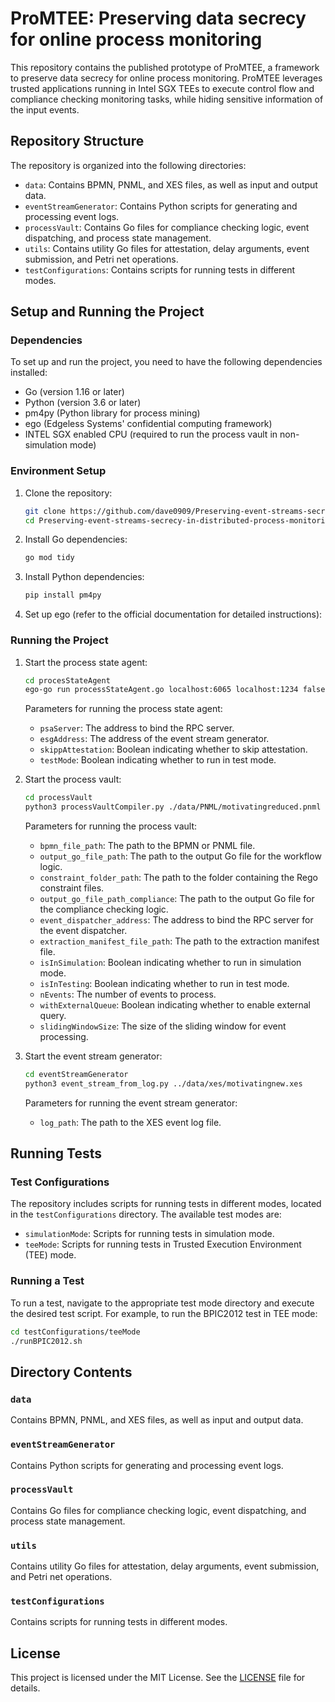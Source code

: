 
# ProMTEE: Preserving data secrecy for online process monitoring

This repository contains the published prototype of ProMTEE, a framework to preserve data secrecy for online process monitoring. ProMTEE leverages trusted applications running in Intel SGX TEEs to execute control flow and compliance checking monitoring tasks, while hiding sensitive information of the input events.

## Repository Structure

The repository is organized into the following directories:

- `data`: Contains BPMN, PNML, and XES files, as well as input and output data.
- `eventStreamGenerator`: Contains Python scripts for generating and processing event logs.
- `processVault`: Contains Go files for compliance checking logic, event dispatching, and process state management.
- `utils`: Contains utility Go files for attestation, delay arguments, event submission, and Petri net operations.
- `testConfigurations`: Contains scripts for running tests in different modes.

## Setup and Running the Project

### Dependencies

To set up and run the project, you need to have the following dependencies installed:

- Go (version 1.16 or later)
- Python (version 3.6 or later)
- pm4py (Python library for process mining)
- ego (Edgeless Systems' confidential computing framework)
- INTEL SGX enabled CPU (required to run the process vault in non-simulation mode)

### Environment Setup

1. Clone the repository:

   ```sh
   git clone https://github.com/dave0909/Preserving-event-streams-secrecy-in-distributed-process-monitoring.git
   cd Preserving-event-streams-secrecy-in-distributed-process-monitoring
   ```

2. Install Go dependencies:

   ```sh
   go mod tidy
   ```

3. Install Python dependencies:

   ```sh
   pip install pm4py
   ```

4. Set up ego (refer to the official documentation for detailed instructions):


### Running the Project

1. Start the process state agent:

   ```sh
   cd procesStateAgent
   ego-go run processStateAgent.go localhost:6065 localhost:1234 false true
   ```

   Parameters for running the process state agent:
   - `psaServer`: The address to bind the RPC server.
   - `esgAddress`: The address of the event stream generator.
   - `skippAttestation`: Boolean indicating whether to skip attestation.
   - `testMode`: Boolean indicating whether to run in test mode.

2. Start the process vault:

   ```sh
   cd processVault
   python3 processVaultCompiler.py ./data/PNML/motivatingreduced.pnml ./workflowLogic/workflowLogic.go ./data/regoConstraints/motivatingConstraints ./complianceCheckingLogic/complianceCheckingLogic.go localhost:6066 data/input/extraction_manifest_motivating.json false true 40000 false 200
   ```

   Parameters for running the process vault:
   - `bpmn_file_path`: The path to the BPMN or PNML file.
   - `output_go_file_path`: The path to the output Go file for the workflow logic.
   - `constraint_folder_path`: The path to the folder containing the Rego constraint files.
   - `output_go_file_path_compliance`: The path to the output Go file for the compliance checking logic.
   - `event_dispatcher_address`: The address to bind the RPC server for the event dispatcher.
   - `extraction_manifest_file_path`: The path to the extraction manifest file.
   - `isInSimulation`: Boolean indicating whether to run in simulation mode.
   - `isInTesting`: Boolean indicating whether to run in test mode.
   - `nEvents`: The number of events to process.
   - `withExternalQueue`: Boolean indicating whether to enable external query.
   - `slidingWindowSize`: The size of the sliding window for event processing.

3. Start the event stream generator:

   ```sh
   cd eventStreamGenerator
   python3 event_stream_from_log.py ../data/xes/motivatingnew.xes
   ```

   Parameters for running the event stream generator:
   - `log_path`: The path to the XES event log file.

## Running Tests

### Test Configurations

The repository includes scripts for running tests in different modes, located in the `testConfigurations` directory. The available test modes are:

- `simulationMode`: Scripts for running tests in simulation mode.
- `teeMode`: Scripts for running tests in Trusted Execution Environment (TEE) mode.

### Running a Test

To run a test, navigate to the appropriate test mode directory and execute the desired test script. For example, to run the BPIC2012 test in TEE mode:

```sh
cd testConfigurations/teeMode
./runBPIC2012.sh
```

## Directory Contents

### `data`

Contains BPMN, PNML, and XES files, as well as input and output data.

### `eventStreamGenerator`

Contains Python scripts for generating and processing event logs.

### `processVault`

Contains Go files for compliance checking logic, event dispatching, and process state management.

### `utils`

Contains utility Go files for attestation, delay arguments, event submission, and Petri net operations.

### `testConfigurations`

Contains scripts for running tests in different modes.

## License

This project is licensed under the MIT License. See the [LICENSE](LICENSE) file for details.
